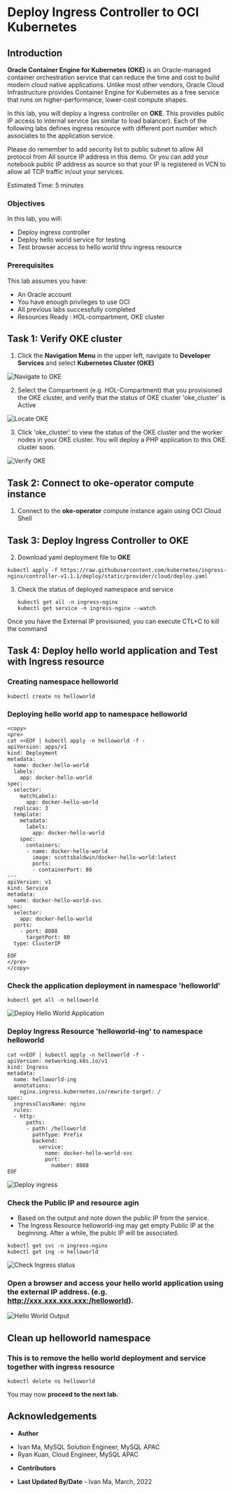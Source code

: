 # Deploy Ingress Controller to OCI Kubernetes

## Introduction

**Oracle Container Engine for Kubernetes (OKE)** is an Oracle-managed container orchestration service that can reduce the time and cost to build modern cloud native applications. Unlike most other vendors, Oracle Cloud Infrastructure provides Container Engine for Kubernetes as a free service that runs on higher-performance, lower-cost compute shapes. 

In this lab, you will deploy a Ingress controller on **OKE**.  This provides public IP access to internal service (as similar to load balancer).  Each of the following labs defines ingress resource with different port number which associates to the application service.

Please do remember to add security list to public subnet to allow All protocol from All source IP address in this demo.   Or you can add your notebook public IP address as source so that your IP is registered in VCN to allow all TCP traffic in/out your services.

Estimated Time: 5 minutes

### Objectives

In this lab, you will:
* Deploy ingress controller
* Deploy hello world service for testing
* Test browser access to hello world thru ingress resource

### Prerequisites

This lab assumes you have:
* An Oracle account
* You have enough privileges to use OCI
* All previous labs successfully completed
* Resources Ready : HOL-compartment, OKE cluster


## Task 1: Verify OKE cluster

1. Click the **Navigation Menu** in the upper left, navigate to **Developer Services** and select **Kubernetes Cluster (OKE)**

![Navigate to OKE](images/navigate-to-oke.png)

2. Select the Compartment (e.g. HOL-Compartment) that you provisioned the OKE cluster, and verify that the status of OKE cluster 'oke_cluster' is Active

![Locate OKE](images/locate-oke-instance.png)

3. Click 'oke_cluster' to view the status of the OKE cluster and the worker nodes in your OKE cluster. You will deploy a PHP application to this OKE cluster soon.

![Verify OKE](images/oke-worker-nodes.png)

## Task 2: Connect to **oke-operator** compute instance

1. Connect to the **oke-operator** compute instance again using OCI Cloud Shell

## Task 3: Deploy Ingress Controller to OKE

2. Download yaml deployment file to **OKE**

```
kubectl apply -f https://raw.githubusercontent.com/kubernetes/ingress-nginx/controller-v1.1.1/deploy/static/provider/cloud/deploy.yaml
```


3. Check the status of deployed namespace and service

	```
	kubectl get all -n ingress-nginx
	kubectl get service -n ingress-nginx --watch
	```

Once you have the External IP provisioned, you can execute CTL+C to kill the command



## Task 4: Deploy hello world application and Test with Ingress resource

### Creating namespace helloworld
```
kubectl create ns helloworld
```

### Deploying hello world app to namespace helloworld
```
<copy>
<pre>
cat <<EOF | kubectl apply -n helloworld -f -
apiVersion: apps/v1
kind: Deployment
metadata:
  name: docker-hello-world
  labels:
    app: docker-hello-world
spec:
  selector:
    matchLabels:
      app: docker-hello-world
  replicas: 3
  template:
    metadata:
      labels:
        app: docker-hello-world
    spec:
      containers:
      - name: docker-hello-world
        image: scottsbaldwin/docker-hello-world:latest
        ports:
        - containerPort: 80
---
apiVersion: v1
kind: Service
metadata:
  name: docker-hello-world-svc
spec:
  selector:
    app: docker-hello-world
  ports:
    - port: 8088
      targetPort: 80
  type: ClusterIP

EOF
</pre>
</copy>

```
### Check the application deployment in namespace 'helloworld'
```
kubectl get all -n helloworld
```

![Deploy Hello World Application](images/deploy-helloworld-app.png)

### Deploy Ingress Resource 'helloworld-ing' to namespace helloworld

```
cat <<EOF | kubectl apply -n helloworld -f -
apiVersion: networking.k8s.io/v1
kind: Ingress
metadata:
  name: helloworld-ing
  annotations:
    nginx.ingress.kubernetes.io/rewrite-target: /
spec:
  ingressClassName: nginx
  rules:
  - http:
      paths: 
      - path: /helloworld
        pathType: Prefix
        backend:
          service:
            name: docker-hello-world-svc
            port:
              number: 8088
EOF
```
![Deploy ingress](images/deploy-ingress-output.png)

### Check the Public IP and resource agin
- Based on the output and note down the public IP from the service.  
- The Ingress Resource helloworld-ing may get empty Public IP at the beginning.  After a while, the publc IP will be associated.


```
kubectl get svc -n ingress-nginx
kubectl get ing -n helloworld
```
![Check Ingress status](images/check-ingress-status.png)



### Open a browser and access your hello world application using the external IP address. (e.g. http://xxx.xxx.xxx.xxx:/helloworld). 

![Hello World Output](images/helloworld-test-output.png)



## Clean up helloworld namespace
### This is to remove the hello world deployment and service together with ingress resource
```
kubectl delete ns helloworld
```

You may now **proceed to the next lab.**

## Acknowledgements
* **Author** 
- Ivan Ma, MySQL Solution Engineer, MySQL APAC
- Ryan Kuan, Cloud Engineer, MySQL APAC
* **Contributors** 

* **Last Updated By/Date** - Ivan Ma, March, 2022
